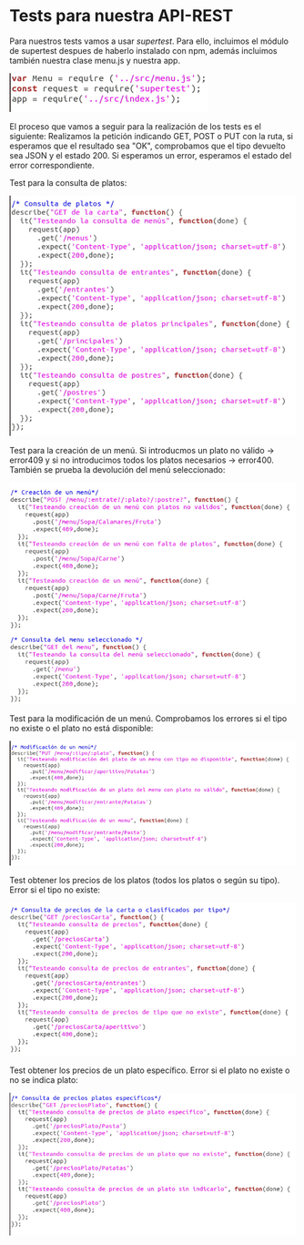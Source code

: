 # Tests para nuestra API-REST

Para nuestros tests vamos a usar *supertest*. Para ello, incluimos el módulo de supertest despues de haberlo instalado con npm, además incluimos también nuestra clase menu.js y nuestra app.

![](./imagenes/intro_t_app.png)

El proceso que vamos a seguir para la realización de los tests es el siguiente:
Realizamos la petición indicando GET, POST o PUT con la ruta, si esperamos que el resultado sea "OK", comprobamos que el tipo devuelto sea JSON y el estado 200. Si esperamos un error, esperamos el estado del error correspondiente.

Test para la consulta de platos:

![](./imagenes/t_consulta.png)

Test para la creación de un menú. Si introducmos un plato no válido -> error409 y si no introducimos todos los platos necesarios -> error400. También se prueba la devolución del menú seleccionado:

![](./imagenes/t_crear.png)

Test para la modificación de un menú. Comprobamos los errores si el tipo no existe o el plato no está disponible:

![](./imagenes/t_modificar.png)

Test obtener los precios de los platos (todos los platos o según su tipo). Error si el tipo no existe:

![](./imagenes/t_precios1.png)

Test obtener los precios de un plato específico. Error si el plato no existe o no se indica plato:

![](./imagenes/t_precios2.png)



